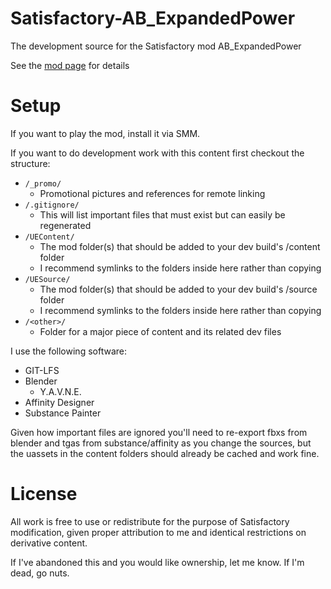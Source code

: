 # Satisfactory-AB_ExpandedPower
The development source for the Satisfactory mod AB_ExpandedPower

See the [mod page](https://ficsit.app/mod/?????????????) for details

# Setup
If you want to play the mod, install it via SMM.

If you want to do development work with this content first checkout the structure:
* `/_promo/`
  * Promotional pictures and references for remote linking
* `/.gitignore/`
  * This will list important files that must exist but can easily be regenerated
* `/UEContent/`
  * The mod folder(s) that should be added to your dev build's /content folder
  * I recommend symlinks to the folders inside here rather than copying
* `/UESource/`
  * The mod folder(s) that should be added to your dev build's /source folder
  * I recommend symlinks to the folders inside here rather than copying
* `/<other>/`
  * Folder for a major piece of content and its related dev files

I use the following software:

* GIT-LFS
* Blender
  * Y.A.V.N.E.
* Affinity Designer
* Substance Painter

Given how important files are ignored you'll need to re-export fbxs from blender and tgas from substance/affinity as you change the sources, but the uassets in the content folders should already be cached and work fine.

# License
All work is free to use or redistribute for the purpose of Satisfactory modification, given proper attribution to me and identical restrictions on derivative content.

If I've abandoned this and you would like ownership, let me know. If I'm dead, go nuts.
